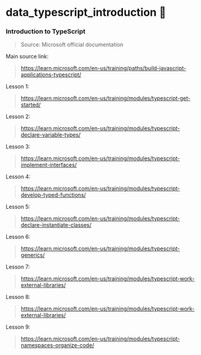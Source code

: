 # data_typescript_introduction :blue_book:

### Introduction to TypeScript
> Source: Microsoft official documentation

Main source link:
> https://learn.microsoft.com/en-us/training/paths/build-javascript-applications-typescript/

Lesson 1:
> https://learn.microsoft.com/en-us/training/modules/typescript-get-started/

Lesson 2:
> https://learn.microsoft.com/en-us/training/modules/typescript-declare-variable-types/

Lesson 3:
> https://learn.microsoft.com/en-us/training/modules/typescript-implement-interfaces/

Lesson 4:
> https://learn.microsoft.com/en-us/training/modules/typescript-develop-typed-functions/

Lesson 5:
> https://learn.microsoft.com/en-us/training/modules/typescript-declare-instantiate-classes/

Lesson 6:
> https://learn.microsoft.com/en-us/training/modules/typescript-generics/

Lesson 7:
> https://learn.microsoft.com/en-us/training/modules/typescript-work-external-libraries/

Lesson 8:
> https://learn.microsoft.com/en-us/training/modules/typescript-work-external-libraries/

Lesson 9:
> https://learn.microsoft.com/en-us/training/modules/typescript-namespaces-organize-code/
